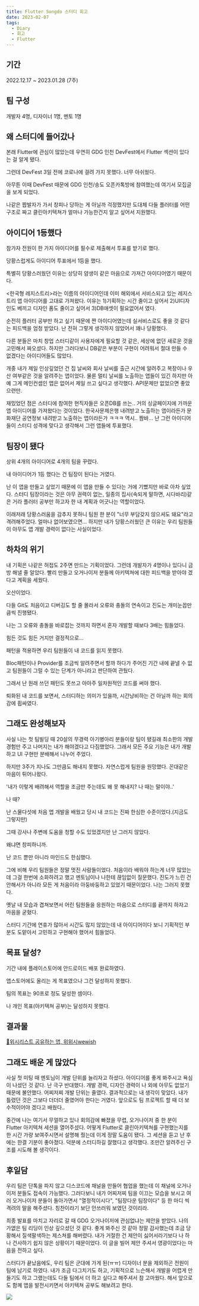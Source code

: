 ```yaml
---
title: Flutter Songdo 스터디 회고
date: 2023-02-07
tags:
  - Diary
  - 회고
  - Flutter
---
```


## 기간

2022.12.17 ~ 2023.01.28 (7주)

  
## 팀 구성

개발자 4명, 디자이너 1명, 멘토 1명

  
## 왜 스터디에 들어갔나

본래 Flutter에 관심이 많았는데 우연히 GDG 인천 DevFest에서 Flutter 섹션이 있다는 걸 알게 됐다.

그런데 DevFest 3일 전에 코로나에 걸려 가지 못했다. 너무 아쉬웠다.

아무튼 이때 DevFest 때문에 GDG 인천/송도 오픈카톡방에 참여했는데 여기서 모집글을 보게 되었다.

나같은 짭발자가 가서 창피나 당하는 게 아닐까 걱정했지만 도대체 다들 플러터를 어떤 구조로 짜고 클린아키텍쳐가 얼마나 가능한건지 알고 싶어서 지원했다.

  
## 아이디어 1등했다

참가자 전원이 한 가지 아이디어를 필수로 제출해서 투표를 받기로 했다.

당황스럽게도 아이디어 투표에서 1등을 했다.

특별히 당황스러웠던 이유는 상당히 얌생이 같은 마음으로 가져간 아이디어였기 때문이다.

<한국형 레지스트리>라는 이름의 아이디어인데 이미 해외에서 서비스되고 있는 레지스트리 앱 아이디어를 고대로 가져왔다. 이유는 1)기획하는 시간 줄이고 싶어서 2)UI디자인도 베끼고 디자인 품도 줄이고 싶어서 3)DB애셋이 필요없어서 였다.

순전히 플러터 공부만 하고 싶기 때문에 짠 아이디어였는데 실서비스로도 좋을 것 같다는 피드백을 엄청 받았다. 난 전혀 그렇게 생각하지 않았어서 꽤나 당황했다.

다른 분들은 마치 창업 스터디같이 사용자에게 필요할 것 같은, 세상에 없던 새로운 것을 고민해서 짜오셨다. 하지만 그러다보니 DB같은 부분이 구현이 어려워서 절대 만들 수 없겠다는 아이디어들도 많았다.

개중 내가 제일 인상깊었던 건 집 날씨와 회사 날씨를 출근 시간에 알려주고 복장이나 우산 여부같은 것을 알려주는 앱이었다. 물론 멀티 날씨를 노출하는 앱들이 있긴 하지만 아예 그게 메인컨셉인 앱은 없어서 제일 쓰고 싶다고 생각했다. API문제만 없었으면 좋았으련만.

재밌었던 점은 스터디에 참여한 현직자들은 오픈DB를 쓰는.. 거의 싱글페이지에 가까운 앱 아이디어를 가져왔다는 것이었다. 한국사문제은행 내려받고 노출하는 앱이라든가 문화재단 공연정보 내려받고 노출하는 앱이라든가 ㅋㅋㅋ 역시.. 짬바... 난 그런 아이디어들이 스터디 성격에 맞다고 생각해서 그런 앱들에 투표했다.

  

## 팀장이 됐다

상위 4개의 아이디어로 4개의 팀을 꾸렸다.

내 아이디어가 1등 했다는 건 팀장이 된다는 거였다.

난 이 앱을 만들고 싶었기 때문에 이 앱을 만들 수 있다는 거에 기뻤지만 바로 아차 싶었다. 스터디 팀장이라는 것은 아무 권력이 없는, 일종의 집사(속되게 말하면, 시다바리)같은 거라 플러터 공부만 하고자 한 내 계획과 어긋나는 역할이었다.

이래저래 당황스러움을 감추지 못하니 팀원 한 분이 "너무 부담갖지 않으셔도 돼요"라고 격려해주었다. 얼마나 없어보였으면... 하지만 내가 당황스러웠던 큰 이유는 우리 팀원들이 아무도 앱 개발 경력이 없다는 사실이었다.

  

## 하차의 위기

내 기획은 나같은 허접도 2주면 만드는 기획이었다. 그런데 개발자가 4명이나 있다니 금방 해낼 줄 알았다. 빨리 만들고 오거나이저 분들께 아키텍쳐에 대한 피드백을 받아야 겠다고 계획을 세웠다.

오산이었다.

다들 Git도 처음이고 디버깅도 할 줄 몰라서 오류와 충돌의 연속이고 진도는 개미눈꼽만큼씩 진행됐다.

나는 그 오류와 충돌을 바로잡는 것까지 하면서 혼자 개발할 때보다 3배는 힘들었다.

힘든 것도 힘든 거지만 결정적으로...

패턴을 적용하면 우리 팀원들이 내 코드를 읽지 못했다.

Bloc패턴이나 Provider를 조금씩 알려주면서 할까 하다가 주어진 기간 내에 끝낼 수 없고 팀원들이 그럴 수 있는 단계가 아니라고 판단하여 관뒀다.

그래서 난 원래 쓰던 패턴도 못쓰고 아아주 일차원적인 코드를 써야 했다.

퇴화된 내 코드를 보면서, 스터디하는 의미가 있을까, 시간낭비하는 건 아닐까 하는 회의감에 휩싸였다.

  
## 그래도 완성해보자

사실 나는 첫 팀빌딩 때 20살의 무경력 아기병아리 분들이랑 팀이 됐길래 최소한의 개발 경험만 주고 나머지는 내가 해야겠다고 다짐했었다. 그래서 모든 주요 기능은 내가 개발하고 UI 구현만 분배해서 나누어 주었다.

하지만 3주가 지나도 그만큼도 해내지 못했다. 자연스럽게 팀원을 원망했다. 꼰대같은 마음이 튀어나왔다.

'내가 이렇게 배려해서 역할을 조금만 주는데도 왜 못 해내지? 나 때는 말이야..'

나 때?

난 스물다섯에 처음 앱 개발을 배웠고 당시 내 코드는 진짜 한심한 수준이었다.(지금도 그렇지만)

그때 강사나 주변에 도움을 청할 수도 있었겠지만 난 그러지 않았다.

왜냐면 창피하니까.

난 코드 뿐만 아니라 마인드도 한심했다.

그에 비해 우리 팀원들은 정말 멋진 사람들이었다. 처음이라 배워야 하는게 너무 많았는데 그걸 한번에 소화하려고 했고 멘토님이나 나한테 끊임없이 질문했다. 진도가 느린 건 안해서가 아니라 모든 게 처음이라 아둥바둥하고 있었기 때문이었다. 나는 그러지 못했다.

옛날 내 모습과 겹쳐보면서 어린 팀원들을 응원하는 마음으로 스터디를 끝까지 하자고 마음을 굳혔다.

스터디 기간에 연휴가 많아서 시간도 많지 않았는데 내 아이디어이다 보니 기획적인 부분도 도맡아서 고민하고 구현해야 했어서 힘들었다.
  

## 목표 달성?

기간 내에 플레이스토어에 안드로이드 배포 완료하였다.

앱스토어에도 올리는 게 목표였으나 그건 달성하지 못했다.

팀의 목표는 90프로 정도 달성한 셈이다.

나 개인 목표(아키텍쳐 공부)는 달성하지 못했다.

  

## 결과물
<a href="/230127wewish/">🎁위시리스트 공유하는 앱, 위위시wewish</a>

  

## 그래도 배운 게 많았다

사실 첫 미팅 때 멘토님이 개발 단위를 늘리자고 하셨다. 아이디어를 좋게 봐주시고 욕심이 나셨던 것 같다. 난 극구 반대했다. 개발 경력, 디자인 경력이 나 외에 아무도 없었기 때문에 불안했다. 어찌저찌 개발 단위는 줄였다. 결과적으로는 내 생각이 맞았다. 내가 틀렸던 것은 그보다 더더더 줄였어야 한다는 거였다. 앞으로도 팀 프로젝트 할 때 더 보수적이어야 겠다고 배웠다..

중간에 나는 여기서 무얼하고 있나 회의감에 빠졌을 무렵, 오거나이저 중 한 분이 Flutter 아키텍쳐 세션을 열어주셨다. 어떻게 Flutter로 클린아키텍쳐를 구현했는지를 한 시간 가량 보여주시면서 설명해 줬는데 이게 정말 도움이 됐다. 그 세션을 듣고 난 후에는 한결 기분이 좋아졌다. 덕분에 스터디하길 잘했다고 생각했다. 조만간 알려주신 구조를 시도해 볼 생각이다.


## 후일담

우리 팀은 단톡을 파지 않고 디스코드에 채널을 만들어 협업을 했는데 이 채널에 오거나이저 분들도 접속이 가능했다. 그러다보니 내가 어찌저찌 팀을 이끄는 모습을 보시고 여러 오거나이저 분들이 돌아가면서 "열정적이시다", "팀장다운 팀장이다" 등 한 마디 씩 격려의 말을 해주셨다. 칭찬이라기 보단 안쓰러워 보였던 것이리라.

최종 발표를 마치고 자리로 갈 때 GDG 오거나이저에 관심없냐는 제안을 받았다. 나의 가엾은 팀 리딩이 인상 깊으셨던 것 같다. 좋게 봐주신 것 같아 정말 감사했는데 조금 당황해서 질색팔색하는 제스쳐를 해버렸다. 내가 거절한 건 제안이 싫어서라기보다 나 하나 건사하기 쉽지 않은 상황이기 때문이었다. 이 글을 빌어 제안 주셔서 영광이었다는 마음을 전하고 싶다.

스터디가 끝났음에도, 우리 팀은 군대에 가게 된(ㅠㅠ) 디자이너 분을 제외하곤 전원이 팀에 남기로 하였다. 내가 조금 다그치기도 하고, 기획적으로 느슨해서 개발을 어렵게 만들기도 하고 그랬는데도 다들 팀에서 더 하고 싶다고 해주셔서 참 고마웠다. 해서 앞으로도 함께 앱을 발전시키면서 아키텍쳐 공부도 해보려고 한다.

  ![](fluttersongdo.jpeg)
